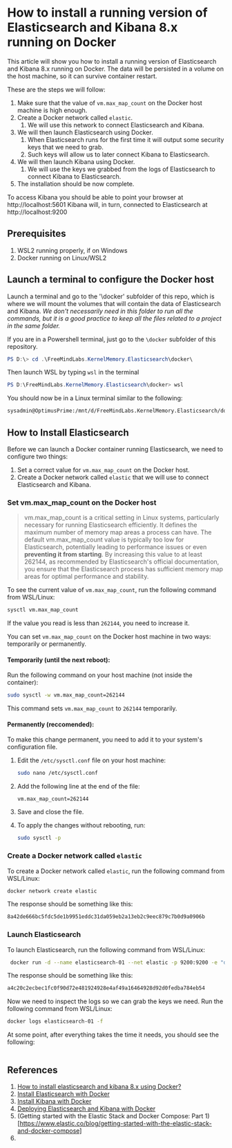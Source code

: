 # How to install a running version of Elasticsearch and Kibana 8.x running on Docker

This article will show you how to install a running version of Elasticsearch and Kibana 8.x running on Docker.
The data will be persisted in a volume on the host machine, so it can survive container restart.

These are the steps we will follow:
1. Make sure that the value of `vm.max_map_count` on the Docker host machine is high enough.
1. Create a Docker network called `elastic`.
    1. We will use this network to connect Elasticsearch and Kibana.
1. We will then launch Elasticsearch using Docker.
    1. When Elasticsearch runs for the first time it will output some security keys that we need to grab. 
    1. Such keys will allow us to later connect Kibana to Elasticsearch.
1. We will then launch Kibana using Docker.
    1. We will use the keys we grabbed from the logs of Elasticsearch to connect Kibana to Elasticsearch.
1. The installation should be now complete. 

To access Kibana you should be able to point your browser at http://localhost:5601
Kibana will, in turn, connected to Elasticsearch at http://localhost:9200

## Prerequisites

1. WSL2 running properly, if on Windows
1. Docker running on Linux/WSL2

## Launch a terminal to configure the Docker host

Launch a terminal and go to the '\docker' subfolder of this repo, which is where we will mount the volumes that will contain the data of Elasticsearch and Kibana. *We don't necessarily need in this folder to run all the commands, but it is a good practice to keep all the files related to a project in the same folder.*

If you are in a Powershell terminal, just go to the ```\docker``` subfolder of this repository.

```powershell
PS D:\> cd .\FreeMindLabs.KernelMemory.Elasticsearch\docker\
```

Then launch WSL by typing ```wsl``` in the terminal

```powershell
PS D:\FreeMindLabs.KernelMemory.Elasticsearch\docker> wsl
```

You should now be in a Linux terminal similar to the following:

```bash
sysadmin@OptimusPrime:/mnt/d/FreeMindLabs.KernelMemory.Elasticsearch/docker$
```

## How to Install Elasticsearch

Before we can launch a Docker container running Elasticsearch, we need to configure two things:

1. Set a correct value for `vm.max_map_count` on the Docker host.
1. Create a Docker network called `elastic` that we will use to connect Elasticsearch and Kibana.

### Set vm.max_map_count on the Docker host

> vm.max_map_count is a critical setting in Linux systems, particularly necessary for running Elasticsearch efficiently. It defines the maximum number of memory map areas a process can have. 
> The default vm.max_map_count value is typically too low for Elasticsearch, potentially leading to performance issues or even **preventing it from starting**. By increasing this value to at least 262144, as recommended by Elasticsearch's official documentation, you ensure that the Elasticsearch process has sufficient memory map areas for optimal performance and stability.

To see the current value of `vm.max_map_count`, run the following command from WSL/Linux:

```bash
sysctl vm.max_map_count
```

If the value you read is less than `262144`, you need to increase it.

You can set `vm.max_map_count` on the Docker host machine in two ways: temporarily or permanently.

#### Temporarily (until the next reboot):
Run the following command on your host machine (not inside the container):

```bash
sudo sysctl -w vm.max_map_count=262144
```

This command sets `vm.max_map_count` to `262144` temporarily.

#### Permanently (reccomended):
To make this change permanent, you need to add it to your system's configuration file.

1. Edit the `/etc/sysctl.conf` file on your host machine:

    ```bash
    sudo nano /etc/sysctl.conf
    ```

2. Add the following line at the end of the file:

    ```
    vm.max_map_count=262144
    ```

3. Save and close the file.

4. To apply the changes without rebooting, run:

    ```bash
    sudo sysctl -p
    ```

### Create a Docker network called `elastic`

To create a Docker network called `elastic`, run the following command from WSL/Linux:

```bash
docker network create elastic
```

The response should be something like this:

```bash
8a42de666bc5fdc5de1b9951eddc31da059eb2a13eb2c9eec879c7b0d9a0906b
```

### Launch Elasticsearch

To launch Elasticsearch, run the following command from WSL/Linux:

```bash
 docker run -d --name elasticsearch-01 --net elastic -p 9200:9200 -e "discovery.type=single-node" -v $(pwd)/elasticsearch:/usr/share/elasticsearch/data -m 4g docker.elastic.co/elasticsearch/elasticsearch:8.3.3
```
The response should be something like this:

```bash
a4c20c2ecbec1fc0f90d72e481924928e4af49a16464928d92d0fedba784eb54
```

Now we need to inspect the logs so we can grab the keys we need.
Run the following command from WSL/Linux:

```bash
docker logs elasticsearch-01 -f
```

At some point, after everything takes the time it needs, you should see the following:

```bash

```


## References

1. [How to install elasticsearch and kibana 8.x using Docker?](https://www.devopsschool.com/blog/how-to-install-elasticsearch-and-kibana-using-docker/)
1. [Install Elasticsearch with Docker](https://www.elastic.co/guide/en/elasticsearch/reference/current/docker.html)
1. [Install Kibana with Docker](https://www.elastic.co/guide/en/kibana/current/docker.html)
1. [Deploying Elasticsearch and Kibana with Docker](https://quoeamaster.medium.com/deploying-elasticsearch-and-kibana-with-docker-86a4ac78d851)
1. (Getting started with the Elastic Stack and Docker Compose: Part 1)[https://www.elastic.co/blog/getting-started-with-the-elastic-stack-and-docker-compose]
1. 